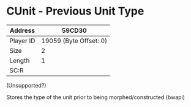 
#  CUnit - Previous Unit Type
Address   | 59CD30
----------|-------------
Player ID | 19059 (Byte Offset: 0)
Size 	  | 2
Length 	  | 1
SC:R      | 

(Unsupported?)

Stores the type of the unit prior to being morphed/constructed (bwapi)
